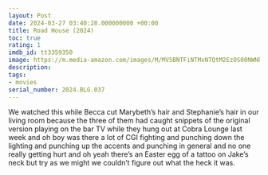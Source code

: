 ```yaml
---
layout: Post
date: 2024-03-27 03:40:28.000000000 +00:00
title: Road House (2024)
toc: true
rating: 1
imdb_id: tt3359350
image: https://m.media-amazon.com/images/M/MV5BNTFiNTMxNTQtM2EzOS00NWNhLWFmNzctNjU5ODIzNDIzMzYzXkEyXkFqcGdeQXVyMjkwOTAyMDU@._V1_SX300.jpg
description:
tags:
- movies
serial_number: 2024.BLG.037
---
```

We watched this while Becca cut Marybeth’s hair and Stephanie’s hair in our living room because the three of them had caught snippets of the original version playing on the bar TV while they hung out at Cobra Lounge last week and oh boy was there a lot of CGI fighting and punching down the lighting and punching up the accents and punching in general and no one really getting hurt and oh yeah there’s an Easter egg of a tattoo on Jake’s neck but try as we might we couldn’t figure out what the heck it was\.

